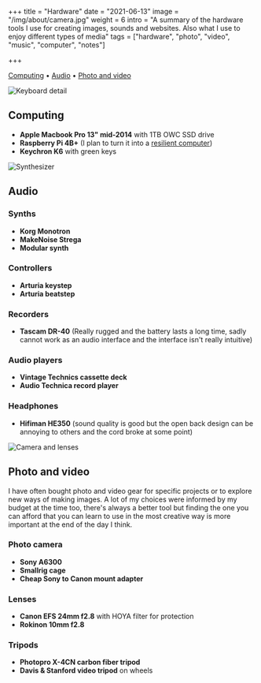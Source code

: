 +++
title = "Hardware"
date = "2021-06-13"
image = "/img/about/camera.jpg"
weight = 6
intro = "A summary of the hardware tools I use for creating images, sounds and websites. Also what I use to enjoy different types of media"
tags = ["hardware", "photo", "video", "music", "computer", "notes"]

+++


<div class="table-of-contents">

[Computing](#computing) •
[Audio](#audio) •
[Photo and video](#photo-and-video)

</div>

![Keyboard detail](/img/about/keyboard.jpg)

## Computing

- **Apple Macbook Pro 13" mid-2014** with 1TB OWC SSD drive
- **Raspberry Pi 4B+** (I plan to turn it into a [resilient computer](/craft/resilient-computer))
- **Keychron K6** with green keys

![Synthesizer](/img/about/synth.jpg)

## Audio

### Synths

- **Korg Monotron**
- **MakeNoise Strega**
- **Modular synth**

### Controllers

- **Arturia keystep**
- **Arturia beatstep**

### Recorders

- **Tascam DR-40** (Really rugged and the battery lasts a long time, sadly cannot work as an audio interface and the interface isn't really intuitive)

### Audio players

- **Vintage Technics cassette deck**
- **Audio Technica record player**

### Headphones

- **Hifiman HE350** (sound quality is good but the open back design can be annoying to others and the cord broke at some point)

![Camera and lenses](/img/about/camera.jpg)

## Photo and video

I have often bought photo and video gear for specific projects or to explore new ways of making images. A lot of my choices were informed by my budget at the time too, there's always a better tool but finding the one you can afford that you can learn to use in the most creative way is more important at the end of the day I think.

### Photo camera

- **Sony A6300**  
- **Smallrig cage**  
- **Cheap Sony to Canon mount adapter**

### Lenses

- **Canon EFS 24mm f2.8** with HOYA filter for protection  
- **Rokinon 10mm f2.8**

### Tripods

- **Photopro X-4CN carbon fiber tripod**
- **Davis & Stanford video tripod** on wheels

